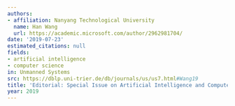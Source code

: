 ```yaml
---
authors:
- affiliation: Nanyang Technological University
  name: Han Wang
  url: https://academic.microsoft.com/author/2962981704/
date: '2019-07-23'
estimated_citations: null
fields:
- artificial intelligence
- computer science
in: Unmanned Systems
src: https://dblp.uni-trier.de/db/journals/us/us7.html#Wang19
title: 'Editorial: Special Issue on Artificial Intelligence and Computer Vision'
year: 2019
---
```

